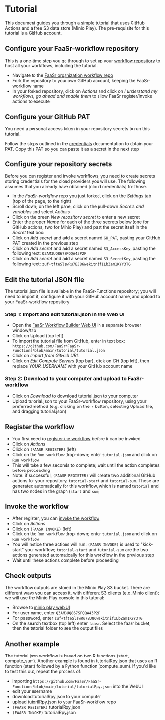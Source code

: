 # Tutorial

This document guides you through a simple tutorial that uses GitHub Actions and a free S3 data store (Minio Play). The pre-requisite for this tutorial is a GitHub account.

## Configure your FaaSr-workflow repository

This is a one-time step you go through to set up your [workflow repository] to host all your workflows, including the tutorial.

- Navigate to the [FaaSr organization workflow repo](https://github.com/FaaSr/FaaSr-workflow)
- Fork the repository to your own GitHub account, keeping the FaaSr-workflow name
- In your forked repository, click on _Actions_ and click on _I understand my workflows, go ahead and enable them_ to allow FaaSr register/invoke actions to execute

## Configure your GitHub PAT

You need a personal access token in your repository secrets to run this tutorial. 

Follow the steps outlined in the [credentials] documentation to obtain your PAT. Copy this PAT so you can paste it as a secret in the next step

## Configure your repository secrets

Before you can register and invoke workflows, you need to create secrets storing credentials for the cloud providers you will use. The following assumes that you already have obtained [cloud credentials] for those.

- In the _FaaSr-workflow_ repo you just forked, click on the _Settings_ tab (top of the page, to the right)
- Scroll down; on the left pane, click on the pull-down _Secrets and variables_ and select _Actions_
- Click on the green _New repository secret_ to enter a new secret
- Enter the proper _Name_ for each of the three secrets below (one for GitHub actions, two for Minio Play) and past the secret itself in the _Secret_ text box:
- Click on _Add secret_ and add a secret named `GH_PAT`, pasting your GitHub PAT created in the previous step
- Click on _Add secret_ and add a secret named `S3_AccessKey`, pasting the following text: `Q3AM3UQ867SPQQA43P2F`
- Click on _Add secret_ and add a secret named `S3_SecretKey`, pasting the following text: `zuf+tfteSlswRu7BJ86wekitnifILbZam1KYY3TG`

## Edit the tutorial JSON file

The tutorial.json file is available in the FaaSr-Functions repository; you will need to import it, configure it with your GitHub account name, and upload to your FaaSr-workflow repository

### Step 1: Import and edit tutorial.json in the Web UI

- Open the [FaaSr Workflow Builder Web UI] in a separate browser window/tab
- Click on Upload (top left)
- To import the tutorial file from GitHub, enter in text box: `https://github.com/FaaSr/FaaSr-Functions/blob/main/tutorial/tutorial.json`
- Click on _Import from GitHub URL_
- Click on _Edit Compute Servers_ (top bar), click on _GH_ (top left), then replace _YOUR_USERNAME_ with your GitHub account name

### Step 2: Download to your computer and upload to FaaSr-workflow

- Click on _Download_ to download tutorial.json to your computer
- Upload tutorial.json to your FaaSr-workflow repository, using your preferred method (e.g. clicking on the _+_ button, selecting Upload file, and dragging tutorial.json)

## Register the workflow

- You first need to [register the workflow] before it can be invoked
- Click on _Actions_
- Click on `(FAASR REGISTER)` (left)
- Click on the `Run workflow` drop-down; enter `tutorial.json` and click on `Run workflow`
- This will take a few seconds to complete; wait until the action completes before proceeding
- Note: if successful, `(FAASR REGISTER)` will create two additional GitHub actions for your repository: `tutorial-start` and `tutorial-sum`. These are generated automatically for this workflow, which is named `tutorial` and has two nodes in the graph (`start` and `sum`)

## Invoke the workflow

- After register, you can [invoke the workflow] 
- Click on _Actions_
- Click on `(FAASR INVOKE)` (left)
- Click on the `Run workflow` drop-down; enter `tutorial.json` and click on `Run workflow`
- You will notice three actions will run: `(FAASR INVOKE)` is used to "kick-start" your workflow; `tutorial-start` and `tutorial-sum` are the two actions generated automatically for this workflow in the previous step
- Wait until these actions complete before proceeding

## Check outputs

The workflow outputs are stored in the Minio Play S3 bucket. There are different ways you can access it, with different S3 clients (e.g. Minio client); we will use the Minio Play console in this tutorial:

- Browse to [minio play web UI](https://play.min.io:9443/login)
- For user name, enter `Q3AM3UQ867SPQQA43P2F`
- For password, enter `zuf+tfteSlswRu7BJ86wekitnifILbZam1KYY3TG`
- On the search textbox (top left) enter `faasr`. Select the faasr bucket, then the tutorial folder to see the output files

## Another example

The tutorial.json workflow is based on two R functions (start, compute_sum). Another example is found in tutorialRpy.json that uses an R function (start) followed by a Python function (compute_sum). If you'd like to test this out, repeat the process of:

- importing `https://github.com/FaaSr/FaaSr-Functions/blob/main/tutorial/tutorialRpy.json` into the WebUI
- edit your username
- download tutorialRpy.json to your computer
- upload tutorilRpy.json to your FaaSr-workflow repo
- `(FAASR REGISTER)` tutorialRpy.json
- `(FAASR INVOKE)` tutorialRpy.json


[workflow repository]: workflow_repo.md
[credentials]: credentials.md
[FaaSr Workflow Builder Web UI]: https://faasr.io/FaaSr-workflow-builder/
[register the workflow]: register_workflow.md
[invoke the workflow]: invoke_workflow.md
